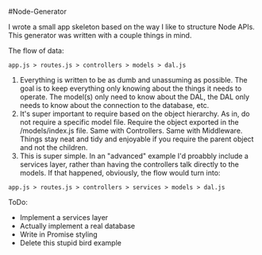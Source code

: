#Node-Generator

I wrote a small app skeleton based on the way I like to structure Node APIs.
This generator was written with a couple things in mind.

The flow of data: 
```
app.js > routes.js > controllers > models > dal.js
```

1. Everything is written to be as dumb and unassuming as possible. The goal is to keep everything only knowing about the 
things it needs to operate.  The model(s) only need to know about the DAL, the DAL only needs to know about the connection
 to the database, etc.
2. It's super important to require based on the object hierarchy. As in, do not require a specific model file. Require the
object exported in the /models/index.js file. Same with Controllers. Same with Middleware. Things stay neat and tidy and
enjoyable if you require the parent object and not the children.
3. This is super simple. In an "advanced" example I'd proabbly include a services layer, rather than having the controllers
talk directly to the models. If that happened, obviously, the flow would turn into:
```
app.js > routes.js > controllers > services > models > dal.js
```

ToDo:

 - Implement a services layer
 - Actually implement a real database
 - Write in Promise styling
 - Delete this stupid bird example